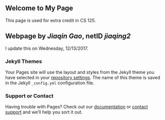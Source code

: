 ## Welcome to My Page

This page is used for extra credit in CS 125.

## Webpage by _Jiaqin Gao_, netID *jiaqing2*

I update this on Wednesday, 12/13/2017.

### Jekyll Themes

Your Pages site will use the layout and styles from the Jekyll theme you have selected in your [repository settings](https://github.com/Jiaqing2/jiaqing2/settings). The name of this theme is saved in the Jekyll `_config.yml` configuration file.

### Support or Contact

Having trouble with Pages? Check out our [documentation](https://help.github.com/categories/github-pages-basics/) or [contact support](https://github.com/contact) and we’ll help you sort it out.
